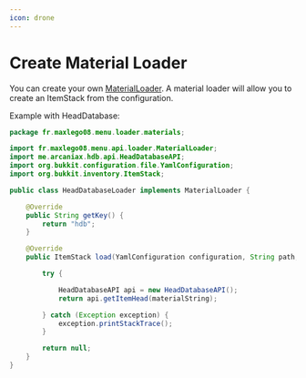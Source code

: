 ```yaml
---
icon: drone
---
```


# Create Material Loader

You can create your own [MaterialLoader](https://javadocs.groupez.dev/zmenu/fr/maxlego08/menu/api/loader/MaterialLoader.html). A material loader will allow you to create an ItemStack from the configuration.

Example with HeadDatabase:

```java
package fr.maxlego08.menu.loader.materials;

import fr.maxlego08.menu.api.loader.MaterialLoader;
import me.arcaniax.hdb.api.HeadDatabaseAPI;
import org.bukkit.configuration.file.YamlConfiguration;
import org.bukkit.inventory.ItemStack;

public class HeadDatabaseLoader implements MaterialLoader {

    @Override
    public String getKey() {
        return "hdb";
    }

    @Override
    public ItemStack load(YamlConfiguration configuration, String path, String materialString) {

        try {

            HeadDatabaseAPI api = new HeadDatabaseAPI();
            return api.getItemHead(materialString);

        } catch (Exception exception) {
            exception.printStackTrace();
        }

        return null;
    }
}
```
